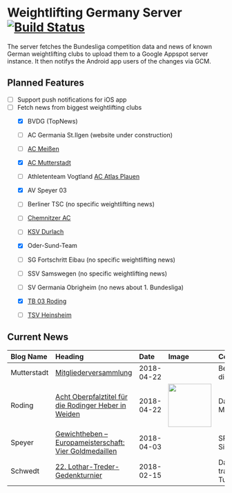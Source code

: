 # Weightlifting Germany Server [![Build Status](https://travis-ci.org/WGierke/weightlifting_germany_server.svg?branch=master)](https://travis-ci.org/WGierke/weightlifting_germany_server)

The server fetches the Bundesliga competition data and news of known German weightlifting clubs to upload them to a Google Appspot server instance.
It then notifys the Android app users of the changes via GCM.

## Planned Features
- [ ] Support push notifications for iOS app  
- [ ] Fetch news from biggest weightlifting clubs
    - [X] BVDG (TopNews)
    - [ ] AC Germania St.Ilgen (website under construction)
    - [ ] [AC Meißen](http://www.ac-meissen.de/index.php?start=1)
    - [X] [AC Mutterstadt](http://www.ac-mutterstadt.de/index.php?start=1)
    - [ ] Athletenteam Vogtland [AC Atlas Plauen](https://acatlas.wordpress.com/)
    - [X] AV Speyer 03
    - [ ] Berliner TSC (no specific weightlifting news)
    - [ ] [Chemnitzer AC](http://chemnitzer-athletenclub.de/aktuelles/news/page/1/)
    - [ ] [KSV Durlach](http://ksvdurlach.de/news?page_n54=1)
    - [X] Oder-Sund-Team
    - [ ] SG Fortschritt Eibau (no specific weightlifting news)
    - [ ] SSV Samswegen (no specific weightlifting news)
    - [ ] SV Germania Obrigheim (no news about 1. Bundesliga)
    - [X] [TB 03 Roding](http://www.tb03-gewichtheben.de/page/1/)
    - [ ] [TSV Heinsheim](http://gewichtheben.tsv-heinsheim.de/index.php?start=1)


## Current News

| Blog Name   | Heading                                                                                                                                                 | Date       | Image                                                                                                                         | Content                 |
|:------------|:--------------------------------------------------------------------------------------------------------------------------------------------------------|:-----------|:------------------------------------------------------------------------------------------------------------------------------|:------------------------|
| Mutterstadt | [Mitgliederversammlung](http://www.ac-mutterstadt.de/index.php?start=0&heading=926dd55bfef7008158b3303241ac28eb1524348000.0)                            | 2018-04-22 |                                                                                                                               | Bei der diesjährigen... |
| Roding      | [Acht Oberpfalztitel für die Rodinger Heber in Weiden](https://www.tb03-gewichtheben.de/2018/04/acht-oberpfalztitel-fuer-die-rodinger-heber-in-weiden/) | 2018-04-22 | <img src='https://www.tb03-gewichtheben.de/wp-content/gallery/oberpfalzmeisterschaft-2018/K1600_P1080491.JPG' width='100px'/> | Darunter ein Meister... |
| Speyer      | [Gewichtheben – Europameisterschaft:  Vier Goldmedaillen](http://www.av03-speyer.de/2018/04/gewichtheben-europameisterschaft-vier-goldmedaillen/)       | 2018-04-03 |                                                                                                                               | SPEYER. Sieben für d... |
| Schwedt     | [22. Lothar-Treder-Gedenkturnier](http://gewichtheben.blauweiss65-schwedt.de/?p=7679)                                                                   | 2018-02-15 |                                                                                                                               | Das traditionelle Tu... |